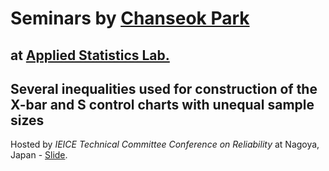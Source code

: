 # Seminars by [Chanseok Park](https://appliedstat.github.io) 
  at [Applied Statistics Lab.](https://statpnu.github.io)
---

## Several inequalities used for construction of the X-bar and S control charts with unequal sample sizes

Hosted by *IEICE Technical Committee Conference on Reliability* at Nagoya, Japan - [Slide](Slide-Park-Nagoya.pdf).

